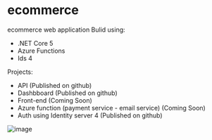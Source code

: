 # ecommerce
ecommerce web  application
Bulid using:
- .NET Core 5 
- Azure Functions
- Ids 4

Projects:
- API (Published on github)
- Dashbboard (Published on github)
- Front-end (Coming Soon)
- Azure function (payment service - email service) (Coming Soon)
- Auth using Identity server  4 (Published on github)


![image](https://user-images.githubusercontent.com/20483242/145685793-ec5242d4-4fc4-4688-9fb5-dc87d11d4e83.png)





